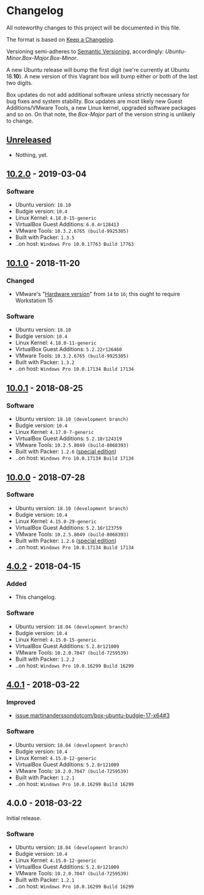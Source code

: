 # Changelog

All noteworthy changes to this project will be documented in this file.

The format is based on [Keep a Changelog][changelog-1].

Versioning semi-adheres to [Semantic Versioning][changelog-2], accordingly:
*Ubuntu-Minor.Box-Major.Box-Minor*.

A new Ubuntu release will bump the first digit (we're currently at Ubuntu
18.**10**). A new version of this Vagrant box will bump either or both of the
last two digits.

Box updates do not add additional software unless strictly necessary for bug
fixes and system stability. Box updates are most likely new
Guest Additions/VMware Tools, a new Linux kernel, upgraded software packages and
so on. On that note, the *Box-Major* part of the version string is unlikely to
change.

[changelog-1]: http://keepachangelog.com/en/1.0.0/
[changelog-2]: http://semver.org/spec/v2.0.0.html

## [Unreleased][unreleased-1]

- Nothing, yet.

[unreleased-1]: https://github.com/martinanderssondotcom/box-ubuntu-budgie-18-x64/compare/v10.2.0...HEAD

## [10.2.0][1020-1] - 2019-03-04

### Software

- Ubuntu version: `18.10`
- Budgie version: `10.4`
- Linux Kernel: `4.18.0-15-generic`
- VirtualBox Guest Additions: `6.0.4r128413`
- VMware Tools: `10.3.2.6765 (build-9925305)`
- Built with Packer: `1.3.5`
- ..on host: `Windows Pro 10.0.17763 Build 17763`

[1020-1]: https://github.com/martinanderssondotcom/box-ubuntu-budgie-18-x64/compare/v10.1.0...v10.2.0

## [10.1.0][1010-1] - 2018-11-20

### Changed

- VMware's "[Hardware version][1010-2]" from `14` to `16`; this ought to require
  Workstation 15

### Software

- Ubuntu version: `18.10`
- Budgie version: `10.4`
- Linux Kernel: `4.18.0-11-generic`
- VirtualBox Guest Additions: `5.2.22r126460`
- VMware Tools: `10.3.2.6765 (build-9925305)`
- Built with Packer: `1.3.2`
- ..on host: `Windows Pro 10.0.17134 Build 17134`

[1010-1]: https://github.com/martinanderssondotcom/box-ubuntu-budgie-18-x64/compare/v10.0.1...v10.1.0
[1010-2]: https://kb.vmware.com/s/article/1003746

## [10.0.1][1001-1] - 2018-08-25

### Software

- Ubuntu version: `18.10 (development branch)`
- Budgie version: `10.4`
- Linux Kernel: `4.17.0-7-generic`
- VirtualBox Guest Additions: `5.2.18r124319`
- VMware Tools: `10.2.5.8049 (build-8068393)`
- Built with Packer: `1.2.6` ([special edition][1000-2])
- ..on host: `Windows Pro 10.0.17134 Build 17134`

[1001-1]: https://github.com/martinanderssondotcom/box-ubuntu-budgie-18-x64/compare/v10.0.0...v10.0.1

## [10.0.0][1000-1] - 2018-07-28

### Software

- Ubuntu version: `18.10 (development branch)`
- Budgie version: `10.4`
- Linux Kernel: `4.15.0-29-generic`
- VirtualBox Guest Additions: `5.2.16r123759`
- VMware Tools: `10.2.5.8049 (build-8068393)`
- Built with Packer: `1.2.6` ([special edition][1000-2])
- ..on host: `Windows Pro 10.0.17134 Build 17134`

[1000-1]: https://github.com/martinanderssondotcom/box-ubuntu-budgie-18-x64/compare/v4.0.2...v10.0.0
[1000-2]: https://github.com/hashicorp/packer/issues/6524#issuecomment-407127912

## [4.0.2][402-1] - 2018-04-15

### Added

- This changelog.

### Software

- Ubuntu version: `18.04 (development branch)`
- Budgie version: `10.4`
- Linux Kernel: `4.15.0-15-generic`
- VirtualBox Guest Additions: `5.2.8r121009`
- VMware Tools: `10.2.0.7047 (build-7259539)`
- Built with Packer: `1.2.2`
- ..on host: `Windows Pro 10.0.16299 Build 16299`

[402-1]: https://github.com/martinanderssondotcom/box-ubuntu-budgie-18-x64/compare/v4.0.1...v4.0.2

## [4.0.1][401-1] - 2018-03-22

### Improved

- [issue martinanderssondotcom/box-ubuntu-budgie-17-x64#3][401-2]

### Software

- Ubuntu version: `18.04 (development branch)`
- Budgie version: `10.4`
- Linux Kernel: `4.15.0-12-generic`
- VirtualBox Guest Additions: `5.2.8r121009`
- VMware Tools: `10.2.0.7047 (build-7259539)`
- Built with Packer: `1.2.1`
- ..on host: `Windows Pro 10.0.16299 Build 16299`

[401-1]: https://github.com/martinanderssondotcom/box-ubuntu-budgie-18-x64/compare/v4.0.0...v4.0.1
[401-2]: https://github.com/martinanderssondotcom/box-ubuntu-budgie-17-x64/issues/3

## 4.0.0 - 2018-03-22

Initial release.

### Software

- Ubuntu version: `18.04 (development branch)`
- Budgie version: `10.4`
- Linux Kernel: `4.15.0-12-generic`
- VirtualBox Guest Additions: `5.2.8r121009`
- VMware Tools: `10.2.0.7047 (build-7259539)`
- Built with Packer: `1.2.1`
- ..on host: `Windows Pro 10.0.16299 Build 16299`
